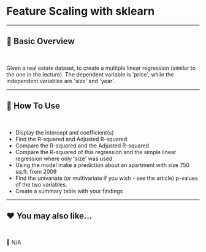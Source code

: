 # Feature Scaling with sklearn

***
## 📘 Basic Overview


<br>

Given a real estate dataset, to create a multiple linear regression (similar to the one in the lecture). The dependent variable is 'price', while the independent variables are 'size' and 'year'.


***
## 🚀 How To Use

<br>

-  Display the intercept and coefficient(s)
-  Find the R-squared and Adjusted R-squared
-  Compare the R-squared and the Adjusted R-squared
-  Compare the R-squared of this regression and the simple linear regression where only 'size' was used
-  Using the model make a prediction about an apartment with size 750 sq.ft. from 2009
-  Find the univariate (or multivariate if you wish - see the article) p-values of the two variables. 
-  Create a summary table with your findings

***
## ❤️ You may also like...

<br>

🚫 N/A
